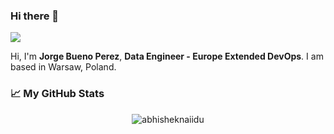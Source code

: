 ### Hi there 👋

![](https://visitor-badge.glitch.me/badge?page_id=buenoperezj)

Hi, I'm **Jorge Bueno Perez**, **Data Engineer - Europe Extended DevOps**. I am based in Warsaw, Poland.

### 📈 My GitHub Stats

<p align="center"> <img src="https://github-readme-stats.vercel.app/api?username=buenoperezj&show_icons=true&theme=gotham&orgs=procter-gamble" alt="abhisheknaiidu" />

